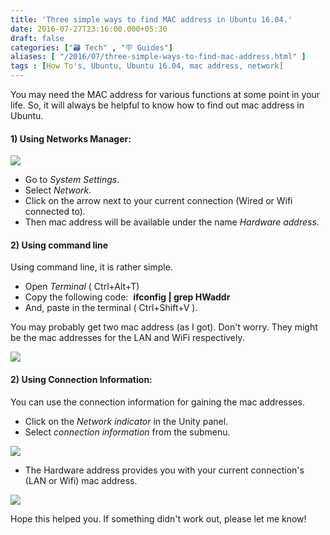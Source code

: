 ```yaml
---
title: 'Three simple ways to find MAC address in Ubuntu 16.04.'
date: 2016-07-27T23:16:00.000+05:30
draft: false
categories: ["🗃️ Tech" , "🪧 Guides"]
aliases: [ "/2016/07/three-simple-ways-to-find-mac-address.html" ]
tags : [How To's, Ubuntu, Ubuntu 16.04, mac address, network]
---
```


You may need the MAC address for various functions at some point in your life. So, it will always be helpful to know how to find out mac address in Ubuntu.  
  

#### 1) Using Networks Manager:

[![](httpss://3.bp.blogspot.com/-nGoSINT4gaE/V5jyVDPg5MI/AAAAAAAAGLA/68VDU2eUOGc0i2xGeSZ8gxQUQ0H1cEVowCK4B/s320/nm.jpg)](https://3.bp.blogspot.com/-nGoSINT4gaE/V5jyVDPg5MI/AAAAAAAAGLA/68VDU2eUOGc0i2xGeSZ8gxQUQ0H1cEVowCK4B/s1600/nm.jpg)

  

*   Go to _System Settings_.
*   Select _Network_.
*   Click on the arrow next to your current connection (Wired or Wifi connected to).
*   Then mac address will be available under the name _Hardware address_.

#### 2) Using command line

Using command line, it is rather simple.  
  

*   Open _Terminal_ ( Ctrl+Alt+T)
*   Copy the following code:  **ifconfig | grep HWaddr**
*   And, paste in the terminal ( Ctrl+Shift+V ).

You may probably get two mac address (as I got). Don't worry. They might be the mac addresses for the LAN and WiFi respectively.

  

[![](httpss://3.bp.blogspot.com/-Vq1dDtlO-Io/V5juhp3uULI/AAAAAAAAGKA/KP4jDKOiA4Eh40Pr1-X0p5Nf6HnTK1LxwCK4B/s320/terminal.jpg)](https://3.bp.blogspot.com/-Vq1dDtlO-Io/V5juhp3uULI/AAAAAAAAGKA/KP4jDKOiA4Eh40Pr1-X0p5Nf6HnTK1LxwCK4B/s1600/terminal.jpg)

  

  

#### 2) Using Connection Information:

You can use the connection information for gaining the mac addresses.

  

*   Click on the _Network indicator_ in the Unity panel.
*   Select _connection information_ from the submenu.

[![](httpss://3.bp.blogspot.com/-8vO12QbfGQM/V5jwXBasi3I/AAAAAAAAGKY/MK4oscYpSf828QrbSJbm9PoyxT9pGCnfACK4B/s320/connection.jpg)](https://3.bp.blogspot.com/-8vO12QbfGQM/V5jwXBasi3I/AAAAAAAAGKY/MK4oscYpSf828QrbSJbm9PoyxT9pGCnfACK4B/s1600/connection.jpg)

*   The Hardware address provides you with your current connection's (LAN or Wifi) mac address.

[![](httpss://2.bp.blogspot.com/-hkTYwE8t1u4/V5jxA1WMI4I/AAAAAAAAGKs/5-5MOWHyRzUxJY-gccAku8p8PTeWFMZHgCK4B/s320/hadinfo.jpg)](https://2.bp.blogspot.com/-hkTYwE8t1u4/V5jxA1WMI4I/AAAAAAAAGKs/5-5MOWHyRzUxJY-gccAku8p8PTeWFMZHgCK4B/s1600/hadinfo.jpg)

  

Hope this helped you. If something didn't work out, please let me know!